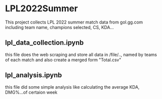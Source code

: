 # LPL2022Summer

This project collects LPL 2022 summer match data from gol.gg.com
including team name, champions selected, CS, KDA...

## lpl_data_collection.ipynb 
this file does the web scraping and store all data in /file/.., named by teams of each match
and also create a merged form "Total.csv"

## lpl_analysis.ipynb
this file did some simple analysis like calculating the average KDA, DMG%...of certaion week
